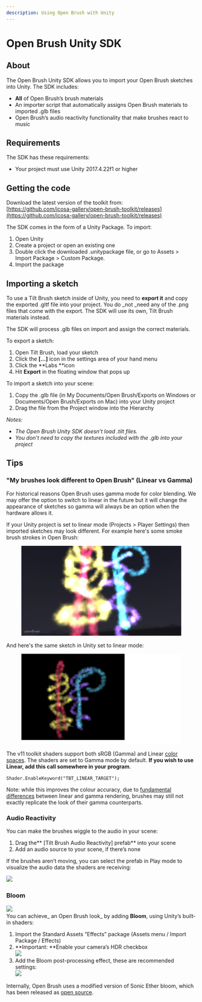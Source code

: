 ```yaml
---
description: Using Open Brush with Unity
---
```


# Open Brush Unity SDK

## About <a href="#_j7bdhxvyulyl" id="_j7bdhxvyulyl"></a>

The Open Brush Unity SDK allows you to import your Open Brush sketches into Unity. The SDK includes:

* **All** of Open Brush’s brush materials
* An importer script that automatically assigns Open Brush materials to imported .glb files
* Open Brush’s audio reactivity functionality that make brushes react to music

## Requirements <a href="#_q9lph11ngm09" id="_q9lph11ngm09"></a>

The SDK has these requirements:

* Your project must use Unity 2017.4.22f1 or higher

## Getting the code <a href="#_iqjwk94xwdgd" id="_iqjwk94xwdgd"></a>

Download the latest version of the toolkit from:[\
](https://github.com/icosa-gallery/open-brush-toolkit)[https://github.com/icosa-gallery/open-brush-toolkit/releases](https://github.com/icosa-gallery/open-brush-toolkit/releases)

The SDK comes in the form of a Unity Package. To import:

1. Open Unity
2. Create a project or open an existing one
3. Double click the downloaded .unitypackage file, or go to Assets > Import Package > Custom Package.
4. Import the package

## Importing a sketch <a href="#_6wwms1xya8em" id="_6wwms1xya8em"></a>

To use a Tilt Brush sketch inside of Unity, you need to **export it** and copy the exported .gltf file into your project. You do \_not \_need any of the .png files that come with the export. The SDK will use its own, Tilt Brush materials instead.

The SDK will process .glb files on import and assign the correct materials.

To export a sketch:

1. Open Tilt Brush, load your sketch
2. Click the **\[...]** icon in the settings area of your hand menu
3. Click the \*\*Labs \*\*icon
4. Hit **Export** in the floating window that pops up

To import a sketch into your scene:

1. Copy the .glb file (in My Documents/Open Brush/Exports on Windows or Documents/Open Brush/Exports on Mac) into your Unity project
2. Drag the file from the Project window into the Hierarchy

_Notes:_

* _The Open Brush Unity SDK doesn’t load .tilt files._
* _You don’t need to copy the textures included with the .glb into your project_

## Tips <a href="#_ibglt4zbyabz" id="_ibglt4zbyabz"></a>

### "My brushes look different to Open Brush" (Linear vs Gamma) <a href="#_nvutjzw2fj1u" id="_nvutjzw2fj1u"></a>

For historical reasons Open Brush uses gamma mode for color blending. We may offer the option to switch to linear in the future but it will change the appearance of sketches so gamma will always be an option when the hardware allows it.

If your Unity project is set to linear mode (Projects > Player Settings) then imported sketches may look different. For example here's some smoke brush strokes in Open Brush:

<figure><img src="../.gitbook/assets/image (2) (1) (1).png" alt=""><figcaption></figcaption></figure>

And here's the same sketch in Unity set to linear mode:

<figure><img src="../.gitbook/assets/image (3).png" alt=""><figcaption></figcaption></figure>

The v11 toolkit shaders support both sRGB (Gamma) and Linear [color spaces](https://docs.unity3d.com/Manual/LinearRendering-LinearOrGammaWorkflow.html). The shaders are set to Gamma mode by default. **If you wish to use Linear, add this call somewhere in your program**.

```
Shader.EnableKeyword("TBT_LINEAR_TARGET");
```

Note: while this improves the colour accuracy, due to [fundamental differences](https://docs.unity3d.com/Manual/LinearRendering-LinearOrGammaWorkflow.html) between linear and gamma rendering, brushes may still not exactly replicate the look of their gamma counterparts.

### Audio Reactivity <a href="#_st8oph1ghsgx" id="_st8oph1ghsgx"></a>

You can make the brushes wiggle to the audio in your scene:

1. Drag the\*\* \[Tilt Brush Audio Reactivity] prefab\*\* into your scene
2. Add an audio source to your scene, if there’s none

If the brushes aren’t moving, you can select the prefab in Play mode to visualize the audio data the shaders are receiving:

![](<../.gitbook/assets/0 (1)>)

### Bloom <a href="#_7ljsa6ylg4rb" id="_7ljsa6ylg4rb"></a>

![](../.gitbook/assets/1)\
You can achieve\_ an Open Brush look\_ by adding **Bloom**, using Unity’s built-in shaders:

1. Import the Standard Assets “Effects” package (Assets menu / Import Package / Effects)
2. \*\*Important: \*\*Enable your camera’s HDR checkbox\
   ![](<../.gitbook/assets/2 (1)>)
3. Add the Bloom post-processing effect, these are recommended settings:\
   ![](<../.gitbook/assets/3 (1)>)

Internally, Open Brush uses a modified version of Sonic Ether bloom, which has been released as [open source](https://github.com/sonicether/SE-Natural-Bloom-Dirty-Lens).
